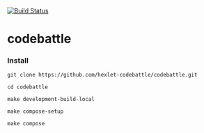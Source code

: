 [![Build Status](https://travis-ci.org/hexlet-codebattle/codebattle.svg?branch=master)](https://travis-ci.org/hexlet-codebattle/codebattle)

# codebattle

### Install

`git clone https://github.com/hexlet-codebattle/codebattle.git`

`cd codebattle`

`make development-build-local`

`make compose-setup`

`make compose`
